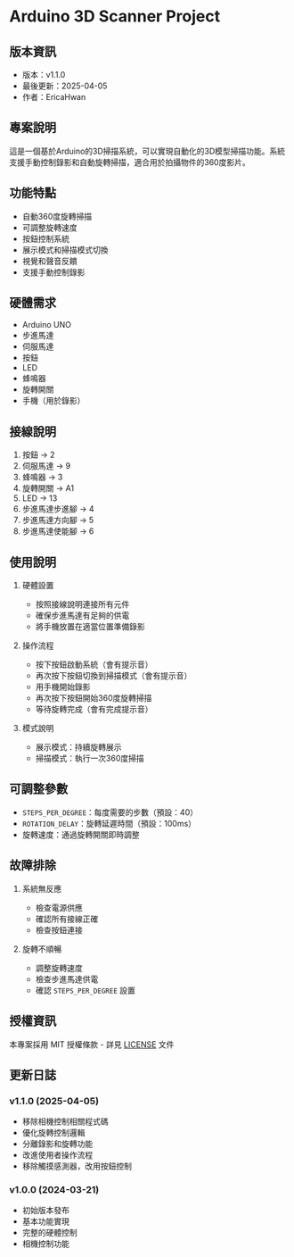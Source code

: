 # Arduino 3D Scanner Project

## 版本資訊
- 版本：v1.1.0
- 最後更新：2025-04-05
- 作者：EricaHwan

## 專案說明
這是一個基於Arduino的3D掃描系統，可以實現自動化的3D模型掃描功能。系統支援手動控制錄影和自動旋轉掃描，適合用於拍攝物件的360度影片。

## 功能特點
- 自動360度旋轉掃描
- 可調整旋轉速度
- 按鈕控制系統
- 展示模式和掃描模式切換
- 視覺和聲音反饋
- 支援手動控制錄影

## 硬體需求
- Arduino UNO
- 步進馬達
- 伺服馬達
- 按鈕
- LED
- 蜂鳴器
- 旋轉開關
- 手機（用於錄影）

## 接線說明
1. 按鈕 -> 2
2. 伺服馬達 -> 9
3. 蜂鳴器 -> 3
4. 旋轉開關 -> A1
5. LED -> 13
6. 步進馬達步進腳 -> 4
7. 步進馬達方向腳 -> 5
8. 步進馬達使能腳 -> 6

## 使用說明
1. 硬體設置
   - 按照接線說明連接所有元件
   - 確保步進馬達有足夠的供電
   - 將手機放置在適當位置準備錄影

2. 操作流程
   - 按下按鈕啟動系統（會有提示音）
   - 再次按下按鈕切換到掃描模式（會有提示音）
   - 用手機開始錄影
   - 再次按下按鈕開始360度旋轉掃描
   - 等待旋轉完成（會有完成提示音）

3. 模式說明
   - 展示模式：持續旋轉展示
   - 掃描模式：執行一次360度掃描

## 可調整參數
- `STEPS_PER_DEGREE`：每度需要的步數（預設：40）
- `ROTATION_DELAY`：旋轉延遲時間（預設：100ms）
- 旋轉速度：通過旋轉開關即時調整

## 故障排除
1. 系統無反應
   - 檢查電源供應
   - 確認所有接線正確
   - 檢查按鈕連接

2. 旋轉不順暢
   - 調整旋轉速度
   - 檢查步進馬達供電
   - 確認 `STEPS_PER_DEGREE` 設置

## 授權資訊
本專案採用 MIT 授權條款 - 詳見 [LICENSE](LICENSE) 文件

## 更新日誌
### v1.1.0 (2025-04-05)
- 移除相機控制相關程式碼
- 優化旋轉控制邏輯
- 分離錄影和旋轉功能
- 改進使用者操作流程
- 移除觸摸感測器，改用按鈕控制

### v1.0.0 (2024-03-21)
- 初始版本發布
- 基本功能實現
- 完整的硬體控制
- 相機控制功能 